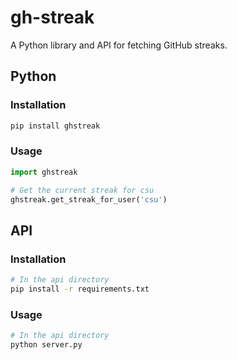 # gh-streak

A Python library and API for fetching GitHub streaks.

## Python
### Installation
```bash
pip install ghstreak
```

### Usage
```python
import ghstreak

# Get the current streak for csu
ghstreak.get_streak_for_user('csu')
```

## API
### Installation
```bash
# In the api directory
pip install -r requirements.txt
```

### Usage
```bash
# In the api directory
python server.py
```
